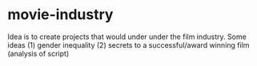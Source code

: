 # movie-industry
Idea is to create projects that would under under the film industry. Some ideas (1) gender inequality (2) secrets to a successful/award winning film (analysis of script)
